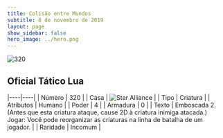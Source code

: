 ```yaml
---
title: Colisão entre Mundos
subtitle: 8 de novembro de 2019
layout: page
show_sidebar: false
hero_image: ../hero.png
---
```


![320](https://cdn.keyforgegame.com/media/card_front/pt/452_320_CH7J685V8RVW_pt.png)

## Oficial Tático Lua

|----|----|
| Número | 320 |
| Casa | ![Star Alliance](https://archonarcana.com/images/thumb/7/7d/Star_Alliance.png/22px-Star_Alliance.png "Aliança Estelar") |
| Tipo | Criatura |
| Atributos | Humano |
| Poder | 4 |
| Armadura | 0 |
| Texto | Emboscada 2. (Antes que esta criatura ataque, cause 2D à criatura inimiga atacada.)  Jogar: Você pode reorganizar as criaturas na linha de batalha de um jogador. |
| Raridade | Incomum |
